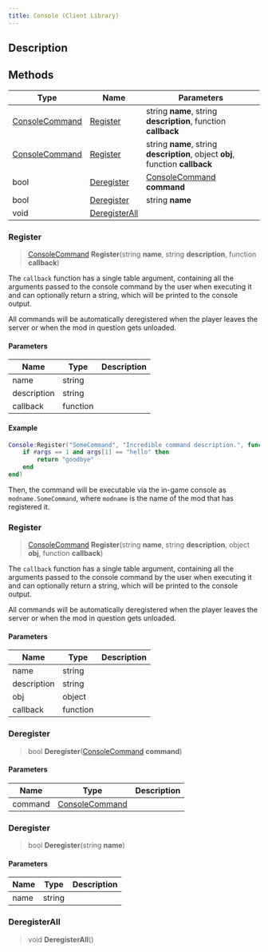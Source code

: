 ```yaml
---
title: Console (Client Library)
---
```

## Description

## Methods

| Type                                                  | Name                         | Parameters                                                                     |
| ----------------------------------------------------- | ---------------------------- | ------------------------------------------------------------------------------ |
| [ConsoleCommand](/vext/ref/cls/clt/consolecommand) | [Register](#register)        | string **name**, string **description**, function **callback**                 |
| [ConsoleCommand](/vext/ref/cls/clt/consolecommand) | [Register](#register)        | string **name**, string **description**, object **obj**, function **callback** |
| bool                                                  | [Deregister](#deregister)    | [ConsoleCommand](/vext/ref/cls/clt/consolecommand) **command**              |
| bool                                                  | [Deregister](#deregister)    | string **name**                                                                |
| void                                                  | [DeregisterAll](#deregister) |                                                                                |

### Register

> [ConsoleCommand](/vext/ref/cls/clt/consolecommand) **Register**(string **name**, string **description**, function **callback**)

The `callback` function has a single table argument, containing all the arguments passed to the console command by the user when executing it and can optionally return a string, which will be printed to the console output.

All commands will be automatically deregistered when the player leaves the server or when the mod in question gets unloaded.

#### Parameters

| Name        | Type     | Description |
| ----------- | -------- | ----------- |
| name        | string   |             |
| description | string   |             |
| callback    | function |             |

#### Example

``` lua
Console:Register("SomeCommand", "Incredible command description.", function(args)
    if #args == 1 and args[1] == "hello" then
        return "goodbye"
    end
end)
```

Then, the command will be executable via the in-game console as `modname.SomeCommand`, where `modname` is the name of the mod that has registered it.

### Register

> [ConsoleCommand](/vext/ref/cls/clt/consolecommand) **Register**(string **name**, string **description**, object **obj**, function **callback**)

The `callback` function has a single table argument, containing all the arguments passed to the console command by the user when executing it and can optionally return a string, which will be printed to the console output.

All commands will be automatically deregistered when the player leaves the server or when the mod in question gets unloaded.

#### Parameters

| Name        | Type     | Description |
| ----------- | -------- | ----------- |
| name        | string   |             |
| description | string   |             |
| obj         | object   |             |
| callback    | function |             |

### Deregister

> bool **Deregister**([ConsoleCommand](/vext/ref/cls/clt/consolecommand) **command**)

#### Parameters

| Name    | Type                                                  | Description |
| ------- | ----------------------------------------------------- | ----------- |
| command | [ConsoleCommand](/vext/ref/cls/clt/consolecommand) |             |

### Deregister

> bool **Deregister**(string **name**)

#### Parameters

| Name | Type   | Description |
| ---- | ------ | ----------- |
| name | string |             |

### DeregisterAll

> void **DeregisterAll**()
